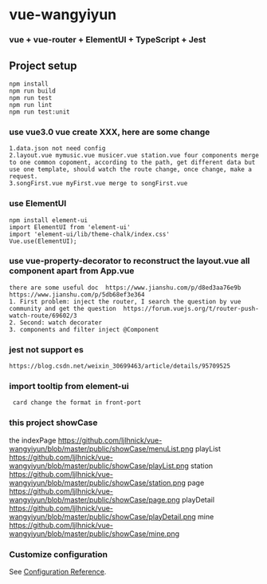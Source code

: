 # vue-wangyiyun

### vue + vue-router + ElementUI + TypeScript + Jest

## Project setup
```
npm install
npm run build
npm run test
npm run lint
npm run test:unit
```

### use vue3.0 vue create XXX, here are some change
```
1.data.json not need config 
2.layout.vue mymusic.vue musicer.vue station.vue four components merge to one common copoment, according to the path, get different data but use one template, should watch the route change, once change, make a request.
3.songFirst.vue myFirst.vue merge to songFirst.vue
```

### use ElementUI
```
npm install element-ui
import ElementUI from 'element-ui'
import 'element-ui/lib/theme-chalk/index.css'
Vue.use(ElementUI);
```

### use vue-property-decorator to reconstruct the layout.vue all component apart from App.vue
```
there are some useful doc  https://www.jianshu.com/p/d8ed3aa76e9b   https://www.jianshu.com/p/5db68ef3e364
1. First problem: inject the router, I search the question by vue community and get the question  https://forum.vuejs.org/t/router-push-watch-route/69602/3
2. Second: watch decorater 
3. components and filter inject @Component
```

### jest not support es
```
https://blog.csdn.net/weixin_30699463/article/details/95709525
```

### import tooltip from element-ui
```
 card change the format in front-port
```

### this project showCase
the indexPage
https://github.com/ljlhnick/vue-wangyiyun/blob/master/public/showCase/menuList.png
playList
https://github.com/ljlhnick/vue-wangyiyun/blob/master/public/showCase/playList.png
station
https://github.com/ljlhnick/vue-wangyiyun/blob/master/public/showCase/station.png
page
https://github.com/ljlhnick/vue-wangyiyun/blob/master/public/showCase/page.png
playDetail
https://github.com/ljlhnick/vue-wangyiyun/blob/master/public/showCase/playDetail.png
mine
https://github.com/ljlhnick/vue-wangyiyun/blob/master/public/showCase/mine.png
### Customize configuration
See [Configuration Reference](https://cli.vuejs.org/config/).

